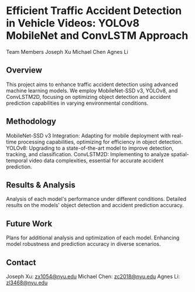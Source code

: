 # Efficient Traffic Accident Detection in Vehicle Videos: YOLOv8 MobileNet and ConvLSTM Approach
Team Members
Joseph Xu
Michael Chen
Agnes Li
## Overview
This project aims to enhance traffic accident detection using advanced machine learning models. We employ MobileNet-SSD v3, YOLOv8, and ConvLSTM2D, focusing on optimizing object detection and accident prediction capabilities in varying environmental conditions.

## Methodology
MobileNet-SSD v3 Integration: Adapting for mobile deployment with real-time processing capabilities, optimizing for efficiency in object detection.
YOLOv8: Upgrading to a state-of-the-art model to improve detection, tracking, and classification.
ConvLSTM2D: Implementing to analyze spatial-temporal video data complexities, essential for accurate accident prediction.
## Results & Analysis
Analysis of each model's performance under different conditions.
Detailed results on the models' object detection and accident prediction accuracy.
## Future Work
Plans for additional analysis and optimization of each model.
Enhancing model robustness and prediction accuracy in diverse scenarios.
## Contact
Joseph Xu: zx1054@nyu.edu
Michael Chen: zc2018@nyu.edu
Agnes Li: zl3468@nyu.edu

